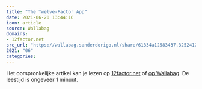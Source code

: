 ```yaml
---
title: "The Twelve-Factor App"
date: 2021-06-20 13:44:16
icon: article
source: Wallabag
domains:
- 12factor.net
src_url: "https://wallabag.sanderdorigo.nl/share/61334a12583437.32524122"
2021: "06"
categories:
---
```

Het oorspronkelijke artikel kan je lezen op [12factor.net](https://www.12factor.net/) of [op Wallabag](https://wallabag.sanderdorigo.nl/share/61334a12583437.32524122). De leestijd is ongeveer 1 minuut.